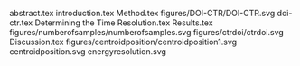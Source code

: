 abstract.tex
introduction.tex
Method.tex
figures/DOI-CTR/DOI-CTR.svg
doi-ctr.tex
Determining the Time Resolution.tex
Results.tex
figures/numberofsamples/numberofsamples.svg
figures/ctrdoi/ctrdoi.svg
Discussion.tex
figures/centroidposition/centroidposition1.svg
centroidposition.svg
energyresolution.svg